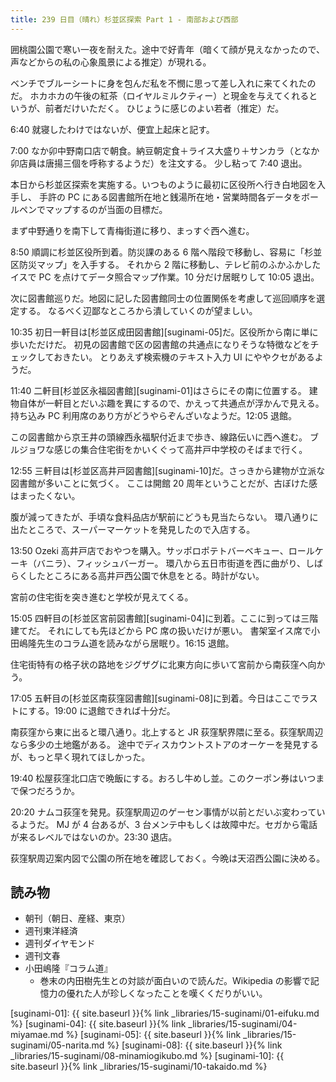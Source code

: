 ```yaml
---
title: 239 日目（晴れ）杉並区探索 Part 1 - 南部および西部
---
```


囲桃園公園で寒い一夜を耐えた。途中で好青年（暗くて顔が見えなかったので、声などからの私の心象風景による推定）が現れる。

ベンチでブルーシートに身を包んだ私を不憫に思って差し入れに来てくれたのだ。
ホカホカの午後の紅茶（ロイヤルミルクティー）と現金を与えてくれるというが、前者だけいただく。
ひじょうに感じのよい若者（推定）だ。

6:40 就寝したわけではないが、便宜上起床と記す。

7:00 なか卯中野南口店で朝食。納豆朝定食＋ライス大盛り＋サンカラ（となか卯店員は唐揚三個を呼称するようだ）を注文する。
少し粘って 7:40 退出。

本日から杉並区探索を実施する。いつものように最初に区役所へ行き白地図を入手し、
手許の PC にある図書館所在地と銭湯所在地・営業時間各データをボールペンでマップするのが当面の目標だ。

まず中野通りを南下して青梅街道に移り、まっすぐ西へ進む。

8:50 順調に杉並区役所到着。防災課のある 6 階へ階段で移動し、容易に「杉並区防災マップ」を入手する。
それから 2 階に移動し、テレビ前のふかふかしたイスで PC を点けてデータ照合マップ作業。10 分だけ居眠りして
10:05 退出。

次に図書館巡りだ。地図に記した図書館同士の位置関係を考慮して巡回順序を選定する。
なるべく辺鄙なところから潰していくのが望ましい。

10:35 初日一軒目は[杉並区成田図書館][suginami-05]だ。区役所から南に単に歩いただけだ。
初見の図書館で区の図書館の共通点になりそうな特徴などをチェックしておきたい。
とりあえず検索機のテキスト入力 UI にややクセがあるようだ。

11:40 二軒目[杉並区永福図書館][suginami-01]はさらにその南に位置する。
建物自体が一軒目とだいぶ趣を異にするので、かえって共通点が浮かんで見える。
持ち込み PC 利用席のあり方がどうやらぞんざいなようだ。12:05 退館。

この図書館から京王井の頭線西永福駅付近まで歩き、線路伝いに西へ進む。
ブルジョワな感じの集合住宅街をかいくぐって高井戸中学校のそばまで行く。

12:55 三軒目は[杉並区高井戸図書館][suginami-10]だ。さっきから建物が立派な図書館が多いことに気づく。
ここは開館 20 周年ということだが、古ぼけた感はまったくない。

腹が減ってきたが、手頃な食料品店が駅前にどうも見当たらない。
環八通りに出たところで、スーパーマーケットを発見したので入店する。

13:50 Ozeki 高井戸店でおやつを購入。サッポロポテトバーベキュー、ロールケーキ（バニラ）、フィッシュバーガー。
環八から五日市街道を西に曲がり、しばらくしたところにある高井戸西公園で休息をとる。時計がない。

宮前の住宅街を突き進むと学校が見えてくる。

15:05 四軒目の[杉並区宮前図書館][suginami-04]に到着。ここに到っては三階建てだ。
それにしても先ほどから PC 席の扱いだけが悪い。
書架室イス席で小田嶋隆先生のコラム道を読みながら居眠り。16:15 退館。

住宅街特有の格子状の路地をジグザグに北東方向に歩いて宮前から南荻窪へ向かう。

17:05 五軒目の[杉並区南荻窪図書館][suginami-08]に到着。今日はここでラストにする。19:00 に退館できれば十分だ。

南荻窪から東に出ると環八通り。北上すると JR 荻窪駅界隈に至る。荻窪駅周辺なら多少の土地鑑がある。
途中でディスカウントストアのオーケーを発見するが、もっと早く現れてほしかった。

19:40 松屋荻窪北口店で晩飯にする。おろし牛めし並。このクーポン券はいつまで保つだろうか。

20:20 ナムコ荻窪を発見。荻窪駅周辺のゲーセン事情が以前とだいぶ変わっているようだ。
MJ が 4 台あるが、3 台メンテ中もしくは故障中だ。セガから電話が来るレベルではないのか。23:30 退店。

荻窪駅周辺案内図で公園の所在地を確認しておく。今晩は天沼西公園に決める。

## 読み物

* 朝刊（朝日、産経、東京）
* 週刊東洋経済
* 週刊ダイヤモンド
* 週刊文春
* 小田嶋隆『コラム道』
  * 巻末の内田樹先生との対談が面白いので読んだ。Wikipedia の影響で記憶力の優れた人が珍しくなったことを嘆くくだりがいい。

[suginami-01]: {{ site.baseurl }}{% link _libraries/15-suginami/01-eifuku.md %}
[suginami-04]: {{ site.baseurl }}{% link _libraries/15-suginami/04-miyamae.md %}
[suginami-05]: {{ site.baseurl }}{% link _libraries/15-suginami/05-narita.md %}
[suginami-08]: {{ site.baseurl }}{% link _libraries/15-suginami/08-minamiogikubo.md %}
[suginami-10]: {{ site.baseurl }}{% link _libraries/15-suginami/10-takaido.md %}
